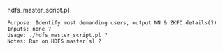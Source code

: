 hdfs_master_script.pl

    Purpose: Identify most demanding users, output NN & ZKFC details(?)
    Inputs: none ?
    Usage: ./hdfs_master_script.pl ?
    Notes: Run on HDFS master(s) ?
